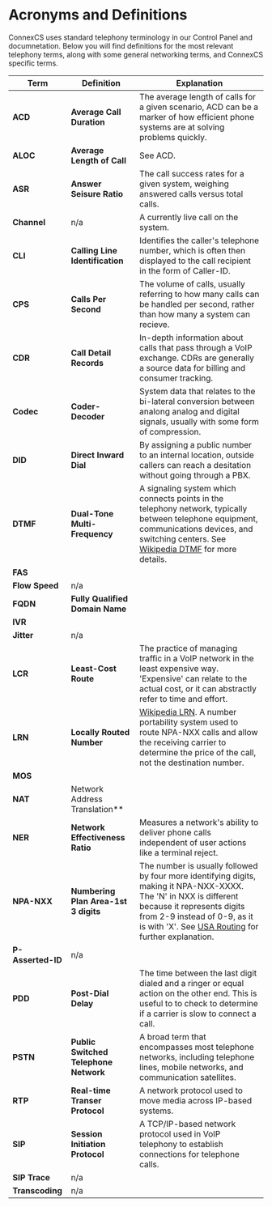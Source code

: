 # Acronyms and Definitions
ConnexCS uses standard telephony terminology in our Control Panel and documnetation. Below you will find definitions for the most relevant telephony terms, along with some general networking terms, and ConnexCS specific terms. 

|Term|Definition|Explanation|
|---|---|---|
|**ACD**|**Average Call Duration**|The average length of calls for a given scenario, ACD can be a marker of how efficient phone systems are at solving problems quickly.|
|**ALOC**|**Average Length of Call**|See ACD.|
|**ASR**|**Answer Seisure Ratio**|The call success rates for a given system, weighing answered calls versus total calls.|  
|**Channel**|n/a|A currently live call on the system. |
|**CLI**|**Calling Line Identification**|Identifies the caller's telephone number, which is often then displayed to the call recipient in the form of Caller-ID.|
|**CPS**|**Calls Per Second**|The volume of calls, usually referring to how many calls can be handled per second, rather than how many a system can recieve.|   
|**CDR**|**Call Detail Records**|In-depth information about calls that pass through a VoIP exchange.  CDRs are generally a source data for billing and consumer tracking.|
|**Codec**|**Coder-Decoder**|System data that relates to the bi-lateral conversion between analong analog and digital signals, usually with some form of compression.|
|**DID**|**Direct Inward Dial**|By assigning a public number to an internal location, outside callers can reach a desitation without going through a PBX.|
|**DTMF**|**Dual-Tone Multi-Frequency**|A signaling system which connects points in the telephony network, typically between telephone equipment, communications devices, and switching centers. See [Wikipedia DTMF]() for more details.|
|**FAS**|||
|**Flow Speed**|n/a||
|**FQDN**|**Fully Qualified Domain Name**||
|**IVR**||
|**Jitter**|n/a||
|**LCR**|**Least-Cost Route**|The practice of managing traffic in a VoIP network in the least expensive way. 'Expensive' can relate to the actual cost, or it can abstractly refer to time and effort.|
|**LRN**|**Locally Routed Number**|[Wikipedia LRN](https://en.wikipedia.org/wiki/Location_routing_number). A number portability system used to route NPA-NXX calls and allow the receiving carrier to determine the price of the call, not the destination number.|
|**MOS**|||
|**NAT**|Network Address Translation**||
|**NER**|**Network Effectiveness Ratio**|Measures a network's ability to deliver phone calls independent of user actions like a terminal reject.|   
|**NPA-NXX**|**Numbering Plan Area-1st 3 digits**|The number is usually followed by four more identifying digits, making it NPA-NXX-XXXX.  The 'N' in NXX is different because it represents digits from 2-9 instead of 0-9, as it is with 'X'. See [USA Routing](https://docs.connexcs.com/routing-usa/) for further explanation. |  
|**P-Asserted-ID**|n/a||
|**PDD**|**Post-Dial Delay**|The time between the last digit dialed and a ringer or equal action on the other end. This is useful to to check to determine if a carrier is slow to connect a call.| 
|**PSTN**|**Public Switched Telephone Network**|A broad term that encompasses most telephone networks, including telephone lines, mobile networks, and communication satellites.|  
|**RTP**|**Real-time Transer Protocol**|A network protocol used to move media across IP-based systems.|   
|**SIP**|**Session Initiation Protocol**|A TCP/IP-based network protocol used in VoIP telephony to establish connections for telephone calls.| 
|**SIP Trace**|n/a||
|**Transcoding**|n/a||
